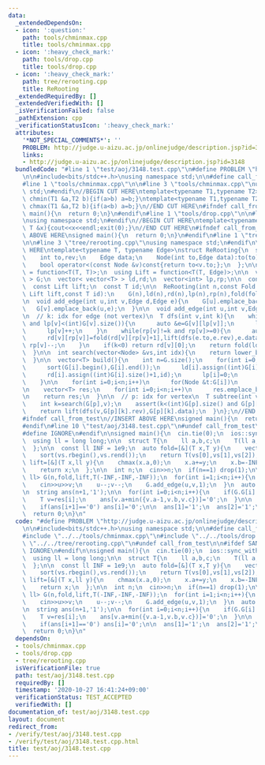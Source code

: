 ```yaml
---
data:
  _extendedDependsOn:
  - icon: ':question:'
    path: tools/chminmax.cpp
    title: tools/chminmax.cpp
  - icon: ':heavy_check_mark:'
    path: tools/drop.cpp
    title: tools/drop.cpp
  - icon: ':heavy_check_mark:'
    path: tree/rerooting.cpp
    title: ReRooting
  _extendedRequiredBy: []
  _extendedVerifiedWith: []
  _isVerificationFailed: false
  _pathExtension: cpp
  _verificationStatusIcon: ':heavy_check_mark:'
  attributes:
    '*NOT_SPECIAL_COMMENTS*': ''
    PROBLEM: http://judge.u-aizu.ac.jp/onlinejudge/description.jsp?id=3148
    links:
    - http://judge.u-aizu.ac.jp/onlinejudge/description.jsp?id=3148
  bundledCode: "#line 1 \"test/aoj/3148.test.cpp\"\n#define PROBLEM \"http://judge.u-aizu.ac.jp/onlinejudge/description.jsp?id=3148\"\
    \n\n#include<bits/stdc++.h>\nusing namespace std;\n\n#define call_from_test\n\
    #line 1 \"tools/chminmax.cpp\"\n\n#line 3 \"tools/chminmax.cpp\"\nusing namespace\
    \ std;\n#endif\n//BEGIN CUT HERE\ntemplate<typename T1,typename T2> inline void\
    \ chmin(T1 &a,T2 b){if(a>b) a=b;}\ntemplate<typename T1,typename T2> inline void\
    \ chmax(T1 &a,T2 b){if(a<b) a=b;}\n//END CUT HERE\n#ifndef call_from_test\nsigned\
    \ main(){\n  return 0;\n}\n#endif\n#line 1 \"tools/drop.cpp\"\n\n#line 3 \"tools/drop.cpp\"\
    \nusing namespace std;\n#endif\n//BEGIN CUT HERE\ntemplate<typename T> void drop(const\
    \ T &x){cout<<x<<endl;exit(0);}\n//END CUT HERE\n#ifndef call_from_test\n//INSERT\
    \ ABOVE HERE\nsigned main(){\n  return 0;\n}\n#endif\n#line 1 \"tree/rerooting.cpp\"\
    \n\n#line 3 \"tree/rerooting.cpp\"\nusing namespace std;\n#endif\n\n//BEGIN CUT\
    \ HERE\ntemplate<typename T, typename Edge>\nstruct ReRooting{\n  struct Node{\n\
    \    int to,rev;\n    Edge data;\n    Node(int to,Edge data):to(to),data(data){}\n\
    \    bool operator<(const Node &v)const{return to<v.to;};\n  };\n\n  using Fold\
    \ = function<T(T, T)>;\n  using Lift = function<T(T, Edge)>;\n\n  vector< vector<Node>\
    \ > G;\n  vector< vector<T> > ld,rd;\n  vector<int> lp,rp;\n\n  const Fold fold;\n\
    \  const Lift lift;\n  const T id;\n\n  ReRooting(int n,const Fold fold,const\
    \ Lift lift,const T id):\n    G(n),ld(n),rd(n),lp(n),rp(n),fold(fold),lift(lift),id(id){}\n\
    \n  void add_edge(int u,int v,Edge d,Edge e){\n    G[u].emplace_back(v,d);\n \
    \   G[v].emplace_back(u,e);\n  }\n\n  void add_edge(int u,int v,Edge d){add_edge(u,v,d,d);}\n\
    \n  // k: idx for edge (not vertex)\n  T dfs(int v,int k){\n    while(lp[v]!=k\
    \ and lp[v]<(int)G[v].size()){\n      auto &e=G[v][lp[v]];\n      ld[v][lp[v]+1]=fold(ld[v][lp[v]],lift(dfs(e.to,e.rev),e.data));\n\
    \      lp[v]++;\n    }\n    while(rp[v]!=k and rp[v]>=0){\n      auto &e=G[v][rp[v]];\n\
    \      rd[v][rp[v]]=fold(rd[v][rp[v]+1],lift(dfs(e.to,e.rev),e.data));\n     \
    \ rp[v]--;\n    }\n    if(k<0) return rd[v][0];\n    return fold(ld[v][k],rd[v][k+1]);\n\
    \  }\n\n  int search(vector<Node> &vs,int idx){\n    return lower_bound(vs.begin(),vs.end(),Node(idx,vs[0].data))-vs.begin();\n\
    \  }\n\n  vector<T> build(){\n    int n=G.size();\n    for(int i=0;i<n;i++){\n\
    \      sort(G[i].begin(),G[i].end());\n      ld[i].assign((int)G[i].size()+1,id);\n\
    \      rd[i].assign((int)G[i].size()+1,id);\n      lp[i]=0;\n      rp[i]=(int)G[i].size()-1;\n\
    \    }\n\n    for(int i=0;i<n;i++)\n      for(Node &t:G[i])\n        t.rev=search(G[t.to],i);\n\
    \n    vector<T> res;\n    for(int i=0;i<n;i++)\n      res.emplace_back(dfs(i,-1));\n\
    \n    return res;\n  }\n\n  // p: idx for vertex\n  T subtree(int v,int p){\n\
    \    int k=search(G[p],v);\n    assert(k<(int)G[p].size() and G[p][k].to==v);\n\
    \    return lift(dfs(v,G[p][k].rev),G[p][k].data);\n  }\n};\n//END CUT HERE\n\
    #ifndef call_from_test\n//INSERT ABOVE HERE\nsigned main(){\n  return 0;\n}\n\
    #endif\n#line 10 \"test/aoj/3148.test.cpp\"\n#undef call_from_test\n\n#ifdef SANITIZE\n\
    #define IGNORE\n#endif\n\nsigned main(){\n  cin.tie(0);\n  ios::sync_with_stdio(0);\n\
    \  using ll = long long;\n\n  struct T{\n    ll a,b,c;\n    T(ll a,ll b,ll c):a(a),b(b),c(c){}\n\
    \  };\n\n  const ll INF = 1e9;\n  auto fold=[&](T x,T y){\n    vector<ll> vs({x.a,x.b,x.c,y.a,y.b,y.c});\n\
    \    sort(vs.rbegin(),vs.rend());\n    return T(vs[0],vs[1],vs[2]);\n  };\n  auto\
    \ lift=[&](T x,ll y){\n    chmax(x.a,0);\n    x.a+=y;\n    x.b=-INF;\n    x.c=-INF;\n\
    \    return x;\n  };\n\n  int n;\n  cin>>n;\n  if(n==1) drop(1);\n\n  ReRooting<T,\
    \ ll> G(n,fold,lift,T(-INF,-INF,-INF));\n  for(int i=1;i<n;i++){\n    int u,v;\n\
    \    cin>>u>>v;\n    u--;v--;\n    G.add_edge(u,v,1);\n  }\n  auto res=G.build();\n\
    \n  string ans(n+1,'1');\n\n  for(int i=0;i<n;i++){\n    if(G.G[i].size()<3) continue;\n\
    \    T v=res[i];\n    ans[v.a+min({v.a-1,v.b,v.c})]='0';\n  }\n\n  for(int i=n-1;i>=0;i--)\n\
    \    if(ans[i+1]=='0') ans[i]='0';\n\n  ans[1]='1';\n  ans[2]='1';\n  cout<<ans.substr(1)<<endl;\n\
    \  return 0;\n}\n"
  code: "#define PROBLEM \"http://judge.u-aizu.ac.jp/onlinejudge/description.jsp?id=3148\"\
    \n\n#include<bits/stdc++.h>\nusing namespace std;\n\n#define call_from_test\n\
    #include \"../../tools/chminmax.cpp\"\n#include \"../../tools/drop.cpp\"\n#include\
    \ \"../../tree/rerooting.cpp\"\n#undef call_from_test\n\n#ifdef SANITIZE\n#define\
    \ IGNORE\n#endif\n\nsigned main(){\n  cin.tie(0);\n  ios::sync_with_stdio(0);\n\
    \  using ll = long long;\n\n  struct T{\n    ll a,b,c;\n    T(ll a,ll b,ll c):a(a),b(b),c(c){}\n\
    \  };\n\n  const ll INF = 1e9;\n  auto fold=[&](T x,T y){\n    vector<ll> vs({x.a,x.b,x.c,y.a,y.b,y.c});\n\
    \    sort(vs.rbegin(),vs.rend());\n    return T(vs[0],vs[1],vs[2]);\n  };\n  auto\
    \ lift=[&](T x,ll y){\n    chmax(x.a,0);\n    x.a+=y;\n    x.b=-INF;\n    x.c=-INF;\n\
    \    return x;\n  };\n\n  int n;\n  cin>>n;\n  if(n==1) drop(1);\n\n  ReRooting<T,\
    \ ll> G(n,fold,lift,T(-INF,-INF,-INF));\n  for(int i=1;i<n;i++){\n    int u,v;\n\
    \    cin>>u>>v;\n    u--;v--;\n    G.add_edge(u,v,1);\n  }\n  auto res=G.build();\n\
    \n  string ans(n+1,'1');\n\n  for(int i=0;i<n;i++){\n    if(G.G[i].size()<3) continue;\n\
    \    T v=res[i];\n    ans[v.a+min({v.a-1,v.b,v.c})]='0';\n  }\n\n  for(int i=n-1;i>=0;i--)\n\
    \    if(ans[i+1]=='0') ans[i]='0';\n\n  ans[1]='1';\n  ans[2]='1';\n  cout<<ans.substr(1)<<endl;\n\
    \  return 0;\n}\n"
  dependsOn:
  - tools/chminmax.cpp
  - tools/drop.cpp
  - tree/rerooting.cpp
  isVerificationFile: true
  path: test/aoj/3148.test.cpp
  requiredBy: []
  timestamp: '2020-10-27 16:41:24+09:00'
  verificationStatus: TEST_ACCEPTED
  verifiedWith: []
documentation_of: test/aoj/3148.test.cpp
layout: document
redirect_from:
- /verify/test/aoj/3148.test.cpp
- /verify/test/aoj/3148.test.cpp.html
title: test/aoj/3148.test.cpp
---
```

